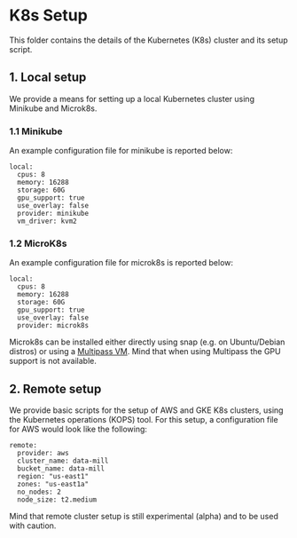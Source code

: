 # K8s Setup
This folder contains the details of the Kubernetes (K8s) cluster and its setup script.

## 1. Local setup
We provide a means for setting up a local Kubernetes cluster using Minikube and Microk8s.

### 1.1 Minikube
An example configuration file for minikube is reported below:

```
local:
  cpus: 8
  memory: 16288
  storage: 60G
  gpu_support: true
  use_overlay: false
  provider: minikube
  vm_driver: kvm2
```

### 1.2 MicroK8s
An example configuration file for microk8s is reported below:
```
local:
  cpus: 8
  memory: 16288
  storage: 60G
  gpu_support: true
  use_overlay: false
  provider: microk8s
```
Microk8s can be installed either directly using snap (e.g. on Ubuntu/Debian distros) or using a [Multipass VM](https://github.com/CanonicalLtd/multipass).
Mind that when using Multipass the GPU support is not available.

## 2. Remote setup
We provide basic scripts for the setup of AWS and GKE K8s clusters, using the Kubernetes operations (KOPS) tool.
For this setup, a configuration file for AWS would look like the following:
```
remote:
  provider: aws
  cluster_name: data-mill
  bucket_name: data-mill
  region: "us-east1"
  zones: "us-east1a"
  no_nodes: 2
  node_size: t2.medium
```
Mind that remote cluster setup is still experimental (alpha) and to be used with caution.
